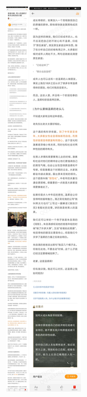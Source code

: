 ![](../../images/2017年11月/GX1108英雄攻略：男人的温柔才是无法抵挡的力量.jpg)
![](../../images/2017年11月/GX1108英雄攻略：男人的温柔才是无法抵挡的力量2.jpg)
